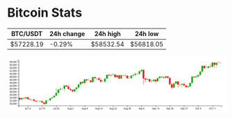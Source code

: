 # Bitcoin Stats

BTC/USDT|24h change|24h high|24h low|
|---|---|---|---|
|$57228.19|-0.29%|$58532.54|$56818.05|

<img src="./chart.svg">
